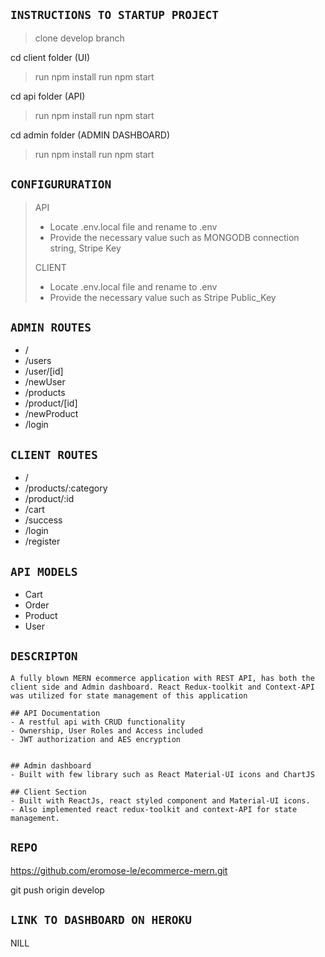 ## `INSTRUCTIONS TO STARTUP PROJECT`

> clone develop branch

cd client folder (UI)

> run npm install
> run npm start

cd api folder (API)

> run npm install
> run npm start

cd admin folder (ADMIN DASHBOARD)

> run npm install
> run npm start

## `CONFIGURURATION`

> API
>
> - Locate .env.local file and rename to .env
> - Provide the necessary value such as MONGODB connection string, Stripe Key
>
> CLIENT
>
> - Locate .env.local file and rename to .env
> - Provide the necessary value such as Stripe Public_Key

## `ADMIN ROUTES`

- /
- /users
- /user/[id]
- /newUser
- /products
- /product/[id]
- /newProduct
- /login

## `CLIENT ROUTES`

- /
- /products/:category
- /product/:id
- /cart
- /success
- /login
- /register

## `API MODELS`

- Cart
- Order
- Product
- User

## `DESCRIPTON`

```
A fully blown MERN ecommerce application with REST API, has both the client side and Admin dashboard. React Redux-toolkit and Context-API was utilized for state management of this application

## API Documentation
- A restful api with CRUD functionality
- Ownership, User Roles and Access included
- JWT authorization and AES encryption


## Admin dashboard
- Built with few library such as React Material-UI icons and ChartJS

## Client Section
- Built with ReactJs, react styled component and Material-UI icons.
- Also implemented react redux-toolkit and context-API for state management.

```

## `REPO`

https://github.com/eromose-le/ecommerce-mern.git

git push origin develop

## `LINK TO DASHBOARD ON HEROKU`

NILL
